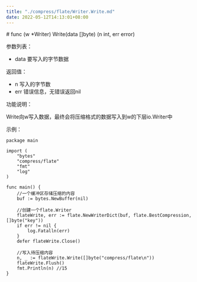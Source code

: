 ```yaml
---
title: "./compress/flate/Writer.Write.md"
date: 2022-05-12T14:13:01+08:00
---
```

﻿# func (w *Writer) Write(data []byte) (n int, err error)

参数列表：

- data 要写入的字节数据

返回值：

- n 写入的字节数
- err 错误信息，无错误返回nil

功能说明：

Write向w写入数据，最终会将压缩格式的数据写入到w的下层io.Writer中

示例：

	package main
	
	import (
		"bytes"
		"compress/flate"
		"fmt"
		"log"
	)
	
	func main() {
		//一个缓冲区存储压缩的内容
		buf := bytes.NewBuffer(nil)
	
		//创建一个flate.Writer
		flateWrite, err := flate.NewWriterDict(buf, flate.BestCompression, []byte("key"))
		if err != nil {
			log.Fatalln(err)
		}
		defer flateWrite.Close()
	
		//写入待压缩内容
		n, _ := flateWrite.Write([]byte("compress/flate\n"))
		flateWrite.Flush()
		fmt.Println(n) //15
	}
